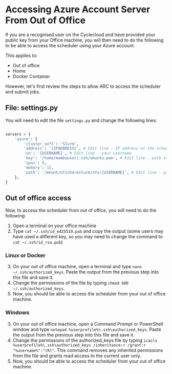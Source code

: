# Accessing Azure Account Server From Out of Office

If you are a recognised user on the Cyclecloud and have provided your public key from your Office machine, you will then need to do the following to be able to access the scheduler using your Azure account.

This applies to:

- Out of office
- Home
- Docker Container

However, let's first review the steps to allow ARC to access the scheduler and submit jobs.

## File: settings.py

You will need to edit the file `settings.py` and change the following lines:

```python

servers = {
    'azure': {
        'cluster_soft': 'Slurm',
        'address': '{IPADDRESS}', # Edit line - IP address of the scheduler if it changes
        'un': '{USERNAME}', # Edit line - your username
        'key': '/home/mambauser/.ssh/ubuntu.pem', # Edit line - path to private key
        'cpus': 8,
        'memory': 32,
        'path': '/mount/nfsshareslurm/nfs/{USERNAME}', # Edit line - path to shared folder. You will only need to edit the username part of the path
    },
}
```

## Out of office access

Now, to access the scheduler from out of office, you will need to do the following:

1. Open a terminal on your office machine
2. Type `cat ~/.ssh/id_ed25519.pub` and copy the output (some users may have used a different key, so you may need to change the command to `cat ~/.ssh/id_rsa.pub`)

### Linux or Docker

3. On your out of office machine, open a terminal and type `nano ~/.ssh/authorized_keys`. Paste the output from the previous step into this file and save it.
4. Change the permissions of the file by typing `chmod 600 ~/.ssh/authorized_keys`.
5. Now, you should be able to access the scheduler from your out of office machine.

### Windows

3. On your out of office machine, open a Command Prompt or PowerShell window and type `notepad %userprofile%\.ssh\authorized_keys`. Paste the output from the previous step into this file and save it.
4. Change the permissions of the authorized_keys file by typing `icacls %userprofile%\.ssh\authorized_keys /inheritance:r /grant:r "%username%":"(R)"`. This command removes any inherited permissions from the file and grants read access to the current user only.
5. Now, you should be able to access the scheduler from your out of office machine.